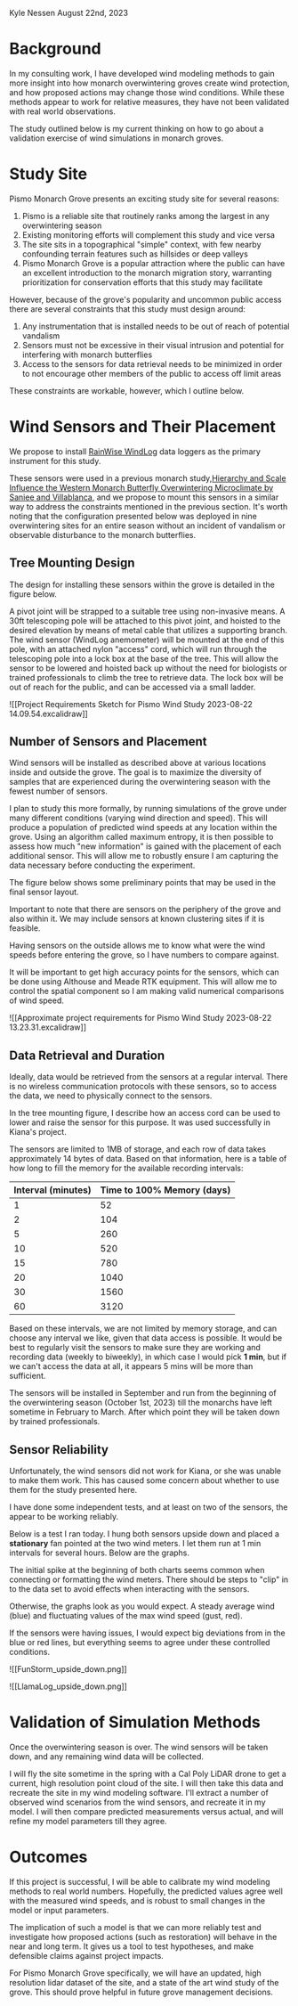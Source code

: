 Kyle Nessen
August 22nd, 2023
# Background
In my consulting work, I have developed wind modeling methods to gain more insight into how  monarch overwintering groves create wind protection, and how proposed actions may change those wind conditions. While these methods appear to work for relative measures, they have not been validated with real world observations. 

The study outlined below is my current thinking on how to go about a validation exercise of wind simulations in monarch groves.
# Study Site
Pismo Monarch Grove presents an exciting study site for several reasons:

1. Pismo is a reliable site that routinely ranks among the largest in any overwintering season
2. Existing monitoring efforts will complement this study and vice versa
3. The site sits in a topographical "simple" context, with few nearby confounding terrain features such as hillsides or deep valleys
4. Pismo Monarch Grove is a popular attraction where the public can have an excellent introduction to the monarch migration story, warranting prioritization for conservation efforts that this study may facilitate 

However, because of the grove's popularity and uncommon public access there are several constraints that this study must design around:

1. Any instrumentation that is installed needs to be out of reach of potential vandalism
2. Sensors must not be excessive in their visual intrusion and potential for interfering with monarch butterflies
3. Access to the sensors for data retrieval needs to be minimized in order to not encourage other members of the public to access off limit areas

These constraints are workable, however, which I outline below. 
# Wind Sensors and Their Placement
We propose to install [RainWise WindLog](https://rainwise.com/windlog-wind-data-logger) data loggers as the primary instrument for this study. 

These sensors were used in a previous monarch study,[Hierarchy and Scale Influence the Western Monarch Butterfly Overwintering Microclimate by Saniee and Villablanca](https://www.frontiersin.org/articles/10.3389/fcosc.2022.844299/full), and we propose to mount this sensors in a similar way to address the constraints mentioned in the previous section. It's worth noting that the configuration presented below was deployed in nine overwintering sites for an entire season without an incident of vandalism or observable disturbance to the monarch butterflies. 
## Tree Mounting Design
The design for installing these sensors within the grove is detailed in the figure below. 

A pivot joint will be strapped to a suitable tree using non-invasive means. A 30ft telescoping pole will be attached to this pivot joint, and hoisted to the desired elevation by means of metal cable that utilizes a supporting branch. The wind sensor (WindLog anemometer) will be mounted at the end of this pole, with an attached nylon "access" cord, which will run through the telescoping pole into a lock box at the base of the tree. This will allow the sensor to be lowered and hoisted back up without the need for biologists or trained professionals to climb the tree to retrieve data. The lock box will be out of reach for the public, and can be accessed via a small ladder. 

![[Project Requirements Sketch for Pismo Wind Study 2023-08-22 14.09.54.excalidraw]]

## Number of Sensors and Placement
Wind sensors will be installed as described above at various locations inside and outside the grove. The goal is to maximize the diversity of samples that are experienced during the overwintering season with the fewest number of sensors.

I plan to study this more formally, by running simulations of the grove under many different conditions (varying wind direction and speed). This will produce a population of predicted wind speeds at any location within the grove. Using an algorithm called maximum entropy, it is then possible to assess how much "new information" is gained with the placement of each additional sensor. This will allow me to robustly ensure I am capturing the data necessary before conducting the experiment.

The figure below shows some preliminary points that may be used in the final sensor layout. 

Important to note that there are sensors on the periphery of the grove and also within it. We may include sensors at known clustering sites if it is feasible. 

Having sensors on the outside allows me to know what were the wind speeds before entering the grove, so I have numbers to compare against. 

It will be important to get high accuracy points for the sensors, which can be done using Althouse and Meade RTK equipment. This will allow me to control the spatial component so I am making valid numerical comparisons of wind speed.

![[Approximate project requirements for Pismo Wind Study 2023-08-22 13.23.31.excalidraw]]

## Data Retrieval and Duration
Ideally, data would be retrieved from the sensors at a regular interval. There is no wireless communication protocols with these sensors, so to access the data, we need to physically connect to the sensors. 

In the tree mounting figure, I describe how an access cord can be used to lower and raise the sensor for this purpose. It was used successfully in Kiana's project. 

The sensors are limited to 1MB of storage, and each row of data takes approximately 14 bytes of data. Based on that information, here is a table of how long to fill the memory for the available recording intervals:

|Interval (minutes)|Time to 100% Memory (days)|
|---|---|
|1|52|
|2|104|
|5|260|
|10|520|
|15|780|
|20|1040|
|30|1560|
|60|3120|

Based on these intervals, we are not limited by memory storage, and can choose any interval we like, given that data access is possible. It would be best to regularly visit the sensors to make sure they are working and recording data (weekly to biweekly), in which case I would pick **1 min**, but if we can't access the data at all, it appears 5 mins will be more than sufficient.

The sensors will be installed in September and run from the beginning of the overwintering season (October 1st, 2023) till the monarchs have left sometime in February to March. After which point they will be taken down by trained professionals.

## Sensor Reliability
Unfortunately, the wind sensors did not work for Kiana, or she was unable to make them work. This has caused some concern about whether to use them for the study presented here.

I have done some independent tests, and at least on two of the sensors, the appear to be working reliably. 

Below is a test I ran today. I hung both sensors upside down and placed a **stationary** fan pointed at the two wind meters. I let them run at 1 min intervals for several hours. Below are the graphs.

The initial spike at the beginning of both charts seems common when connecting or formatting the wind meters. There should be steps to "clip" in to the data set to avoid effects when interacting with the sensors.

Otherwise, the graphs look as you would expect. A steady average wind (blue) and fluctuating values of the max wind speed (gust, red).

If the sensors were having issues, I would expect big deviations from in the blue or red lines, but everything seems to agree under these controlled conditions.

![[FunStorm_upside_down.png]]

![[LlamaLog_upside_down.png]]

# Validation of Simulation Methods
Once the overwintering season is over. The wind sensors will be taken down, and any remaining wind data will be collected. 

I will fly the site sometime in the spring with a Cal Poly LiDAR drone to get a current, high resolution point cloud of the site. I will then take this data and recreate the site in my wind modeling software. I'll extract a number of observed wind scenarios from the wind sensors, and recreate it in my model. I will then compare predicted measurements versus actual, and will refine my model parameters till they agree.
# Outcomes
If this project is successful, I will be able to calibrate my wind modeling methods to real world numbers. Hopefully, the predicted values agree well with the measured wind speeds, and is robust to small changes in the model or input parameters. 

The implication of such a model is that we can more reliably test and investigate how proposed actions (such as restoration) will behave in the near and long term. It gives us a tool to test hypotheses, and make defensible claims against project impacts. 

For Pismo Monarch Grove specifically, we will have an updated, high resolution lidar dataset of the site, and a state of the art wind study of the grove. This should prove helpful in future grove management decisions.

